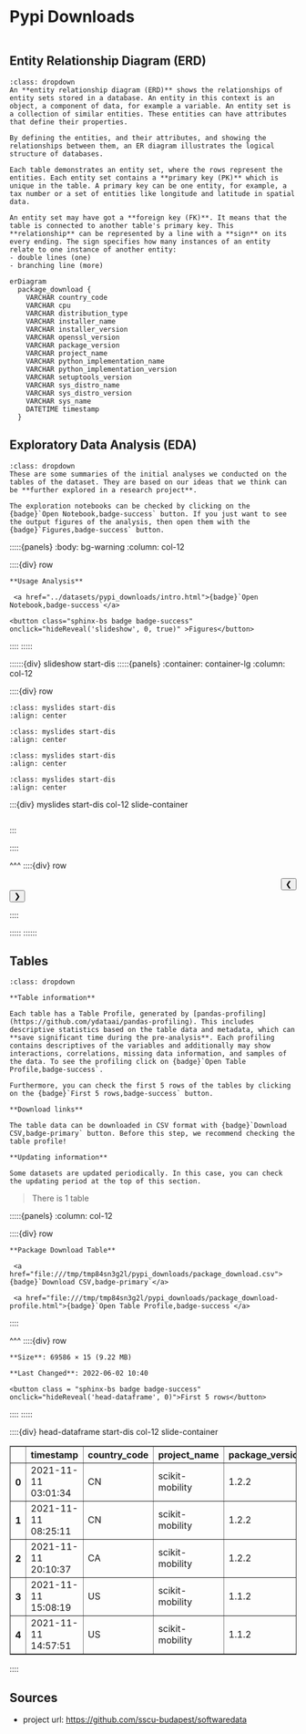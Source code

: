 # Pypi Downloads

```{include} ../datasets/pypi_downloads/description.md
```

## Entity Relationship Diagram (ERD)

```{admonition} What is an Entity Relationship Diagram (ERD)?
:class: dropdown
An **entity relationship diagram (ERD)** shows the relationships of entity sets stored in a database. An entity in this context is an object, a component of data, for example a variable. An entity set is a collection of similar entities. These entities can have attributes that define their properties.

By defining the entities, and their attributes, and showing the relationships between them, an ER diagram illustrates the logical structure of databases. 

Each table demonstrates an entity set, where the rows represent the entities. Each entity set contains a **primary key (PK)** which is unique in the table. A primary key can be one entity, for example, a tax number or a set of entities like longitude and latitude in spatial data.

An entity set may have got a **foreign key (FK)**. It means that the table is connected to another table's primary key. This **relationship** can be represented by a line with a **sign** on its every ending. The sign specifies how many instances of an entity relate to one instance of another entity:
- double lines (one)
- branching line (more)
```


```{mermaid}
erDiagram
  package_download {    
    VARCHAR country_code      
    VARCHAR cpu      
    VARCHAR distribution_type      
    VARCHAR installer_name      
    VARCHAR installer_version      
    VARCHAR openssl_version      
    VARCHAR package_version      
    VARCHAR project_name      
    VARCHAR python_implementation_name      
    VARCHAR python_implementation_version      
    VARCHAR setuptools_version      
    VARCHAR sys_distro_name      
    VARCHAR sys_distro_version      
    VARCHAR sys_name      
    DATETIME timestamp  
  }
```


## Exploratory Data Analysis (EDA)

```{admonition} What does exploratory data analysis contain?
:class: dropdown
These are some summaries of the initial analyses we conducted on the tables of the dataset. They are based on our ideas that we think can be **further explored in a research project**.

The exploration notebooks can be checked by clicking on the {badge}`Open Notebook,badge-success` button. If you just want to see the output figures of the analysis, then open them with the {badge}`Figures,badge-success` button.
```




:::::{panels} 
    :body: bg-warning
    :column: col-12

::::{div} row

```{div} col-4
**Usage Analysis**
```

```{div} col-5
 <a href="../datasets/pypi_downloads/intro.html">{badge}`Open Notebook,badge-success`</a>
```


    
    



```{div} col-3
<button class="sphinx-bs badge badge-success" onclick="hideReveal('slideshow', 0, true)" >Figures</button>

```
::::
:::::

::::::{div} slideshow start-dis
:::::{panels}
:container: container-lg
:column: col-12

::::{div} row 


```{image} ../datasets/pypi_downloads/intro/assets/out-11.png
:class: myslides start-dis 
:align: center
```

```{image} ../datasets/pypi_downloads/intro/assets/out-15.png
:class: myslides start-dis 
:align: center
```

```{image} ../datasets/pypi_downloads/intro/assets/out-21.png
:class: myslides start-dis 
:align: center
```

```{image} ../datasets/pypi_downloads/intro/assets/out-25.png
:class: myslides start-dis 
:align: center
```



:::{div} myslides start-dis col-12 slide-container
```{include} ../datasets/pypi_downloads/intro/assets/out-17.html
```
:::


::::

^^^
::::{div} row

<div class = "col-6 docutils" align = "right">
<button  onclick="slideImage(0, -1)">&#10094;</button>
</div>

<div class = "col-6 docutils" align = "left">
<button  onclick="slideImage(0, 1)">&#10095;</button>
</div>

::::

:::::
::::::


## Tables

```{admonition} How should I use this?
:class: dropdown

**Table information**

Each table has a Table Profile, generated by [pandas-profiling](https://github.com/ydataai/pandas-profiling). This includes descriptive statistics based on the table data and metadata, which can **save significant time during the pre-analysis**. Each profiling contains descriptives of the variables and additionally may show interactions, correlations, missing data information, and samples of the data. To see the profiling click on {badge}`Open Table Profile,badge-success`.

Furthermore, you can check the first 5 rows of the tables by clicking on the {badge}`First 5 rows,badge-success` button.

**Download links**

The table data can be downloaded in CSV format with {badge}`Download CSV,badge-primary` button. Before this step, we recommend checking the table profile!

**Updating information**

Some datasets are updated periodically. In this case, you can check the updating period at the top of this section.
```

> There is 1 table




:::::{panels} :column: col-12

::::{div} row

```{div} col-4
**Package Download Table**
```

```{div} col-5
 <a href="file:///tmp/tmp84sn3g2l/pypi_downloads/package_download.csv">{badge}`Download CSV,badge-primary`</a>
```

```{div} col-3
 <a href="file:///tmp/tmp84sn3g2l/pypi_downloads/package_download-profile.html">{badge}`Open Table Profile,badge-success`</a>
```

::::

^^^
::::{div} row

```{div} col-4
**Size**: 69586 × 15 (9.22 MB)
```

```{div} col-5
**Last Changed**: 2022-06-02 10:40
```

```{div} col-3
<button class = "sphinx-bs badge badge-success" onclick="hideReveal('head-dataframe', 0)">First 5 rows</button>
```
::::
:::::

::::{div} head-dataframe start-dis col-12 slide-container
<div>
<style scoped>
    .dataframe tbody tr th:only-of-type {
        vertical-align: middle;
    }

    .dataframe tbody tr th {
        vertical-align: top;
    }

    .dataframe thead th {
        text-align: right;
    }
</style>
<table border="1" class="dataframe">
  <thead>
    <tr style="text-align: right;">
      <th></th>
      <th>timestamp</th>
      <th>country_code</th>
      <th>project_name</th>
      <th>package_version</th>
      <th>distribution_type</th>
      <th>installer_name</th>
      <th>installer_version</th>
      <th>python_implementation_name</th>
      <th>python_implementation_version</th>
      <th>sys_name</th>
      <th>sys_distro_name</th>
      <th>sys_distro_version</th>
      <th>cpu</th>
      <th>openssl_version</th>
      <th>setuptools_version</th>
    </tr>
  </thead>
  <tbody>
    <tr>
      <th>0</th>
      <td>2021-11-11 03:01:34</td>
      <td>CN</td>
      <td>scikit-mobility</td>
      <td>1.2.2</td>
      <td>sdist</td>
      <td>Browser</td>
      <td>None</td>
      <td>None</td>
      <td>None</td>
      <td>None</td>
      <td>None</td>
      <td>None</td>
      <td>None</td>
      <td>None</td>
      <td>None</td>
    </tr>
    <tr>
      <th>1</th>
      <td>2021-11-11 08:25:11</td>
      <td>CN</td>
      <td>scikit-mobility</td>
      <td>1.2.2</td>
      <td>sdist</td>
      <td>Browser</td>
      <td>None</td>
      <td>None</td>
      <td>None</td>
      <td>None</td>
      <td>None</td>
      <td>None</td>
      <td>None</td>
      <td>None</td>
      <td>None</td>
    </tr>
    <tr>
      <th>2</th>
      <td>2021-11-11 20:10:37</td>
      <td>CA</td>
      <td>scikit-mobility</td>
      <td>1.2.2</td>
      <td>sdist</td>
      <td>pip</td>
      <td>21.3.1</td>
      <td>CPython</td>
      <td>3.9.7</td>
      <td>Darwin</td>
      <td>macOS</td>
      <td>12.0.1</td>
      <td>arm64</td>
      <td>OpenSSL 1.1.1l  24 Aug 2021</td>
      <td>57.4.0</td>
    </tr>
    <tr>
      <th>3</th>
      <td>2021-11-11 15:08:19</td>
      <td>US</td>
      <td>scikit-mobility</td>
      <td>1.1.2</td>
      <td>bdist_wheel</td>
      <td>pip</td>
      <td>20.1.1</td>
      <td>CPython</td>
      <td>3.7.10</td>
      <td>Linux</td>
      <td>Ubuntu</td>
      <td>20.04</td>
      <td>x86_64</td>
      <td>OpenSSL 1.1.1l  24 Aug 2021</td>
      <td>47.3.1.post20200616</td>
    </tr>
    <tr>
      <th>4</th>
      <td>2021-11-11 14:57:51</td>
      <td>US</td>
      <td>scikit-mobility</td>
      <td>1.1.2</td>
      <td>bdist_wheel</td>
      <td>pip</td>
      <td>20.1.1</td>
      <td>CPython</td>
      <td>3.7.10</td>
      <td>Linux</td>
      <td>Ubuntu</td>
      <td>20.04</td>
      <td>x86_64</td>
      <td>OpenSSL 1.1.1l  24 Aug 2021</td>
      <td>47.3.1.post20200616</td>
    </tr>
  </tbody>
</table>
</div>
::::


## Sources

- project url: https://github.com/sscu-budapest/softwaredata

